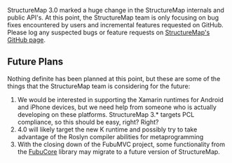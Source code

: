 <!--Title: Roadmap-->
<!--Url: roadmap-->

StructureMap 3.0 marked a huge change in the StructureMap internals and public API's. 
At this point, the StructureMap team is only focusing on bug fixes encountered by users and incremental features requested
on GitHub. Please log any suspected bugs or feature requests on [StructureMap's GitHub page](https://github.com/structuremap/structuremap).

## Future Plans

Nothing definite has been planned at this point, but these are some of the things that the StructureMap team is considering for the future:

1. We would be interested in supporting the Xamarin runtimes for Android and iPhone devices, but we need help from someone who is actually
   developing on these platforms. StructureMap 3.* targets PCL compliance, so this should be easy, right? Right?
1. 4.0 will likely target the new K runtime and possibly try to take advantage of the Roslyn compiler abilities for metaprogramming
1. With the closing down of the FubuMVC project, some functionality from the [FubuCore](https://github.com/DarthFubuMVC/fubucore) library may
   migrate to a future version of StructureMap.
   

